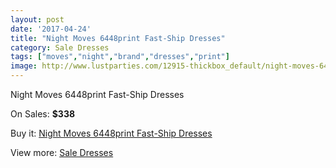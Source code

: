 ```yaml
---
layout: post
date: '2017-04-24'
title: "Night Moves 6448print Fast-Ship Dresses"
category: Sale Dresses
tags: ["moves","night","brand","dresses","print"]
image: http://www.lustparties.com/12915-thickbox_default/night-moves-6448print-fast-ship-dresses.jpg
---
```

Night Moves 6448print Fast-Ship Dresses

On Sales: **$338**
<a href="https://www.lustparties.com/en/sale-dresses/4891-night-moves-6448print-fast-ship-dresses.html"><amp-img layout="responsive" width="600" height="600" src="//www.lustparties.com/12915-thickbox_default/night-moves-6448print-fast-ship-dresses.jpg" alt="Night Moves 6448print Fast-Ship Dresses 0" /></a>
<a href="https://www.lustparties.com/en/sale-dresses/4891-night-moves-6448print-fast-ship-dresses.html"><amp-img layout="responsive" width="600" height="600" src="//www.lustparties.com/12916-thickbox_default/night-moves-6448print-fast-ship-dresses.jpg" alt="Night Moves 6448print Fast-Ship Dresses 1" /></a>

Buy it: [Night Moves 6448print Fast-Ship Dresses](https://www.lustparties.com/en/sale-dresses/4891-night-moves-6448print-fast-ship-dresses.html "Night Moves 6448print Fast-Ship Dresses")

View more: [Sale Dresses](https://www.lustparties.com/en/30-sale-dresses "Sale Dresses")